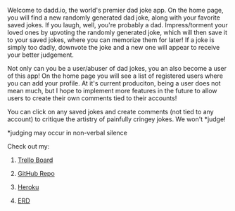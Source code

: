 Welcome to dadd.io, the world's premier dad joke app.  On the home page, you will find a new randomly generated dad joke, along with your favorite saved jokes.  If you laugh, well, you're probably a dad. Impress/torment your loved ones by upvoting the randomly generated joke, which will then save it to your saved jokes, where you can memorize them for later!  If a joke is simply too dadly, downvote the joke and a new one will appear to receive your better judgement.  


Not only can you be a user/abuser of dad jokes, you an also become a user of this app!  On the home page you will see a list of registered users where you can add your profile.  At it's current produciton, being a user does not mean much, but I hope to implement more features in the future to allow users to create their own comments tied to their accounts!  


You can click on any saved jokes and create comments (not tied to any account) to critique the artistry of painfully cringey jokes. We won't *judge! 

*judging may occur in non-verbal silence 


Check out my: 

1. [Trello Board](https://trello.com/b/IqwJFaUb/daddio)


2. [GitHub Repo]()


3. [Heroku]()


4. [ERD](https://imgur.com/vhLKLCS)


